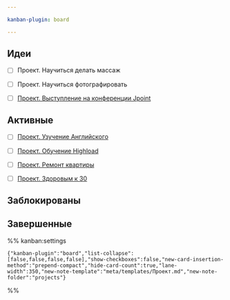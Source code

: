 ```yaml
---

kanban-plugin: board

---
```


## Идеи

- [ ] Проект. Научиться делать массаж
- [ ] Проект. Научиться фотографировать
- [ ] [Проект. Выступление на конференции Jpoint](Проект.%20Выступление%20на%20конференции%20Jpoint.md)


## Активные

- [ ] [Проект. Узучение Английского](Проект.%20Узучение%20Английского.md)
- [ ] [Проект. Обучение Highload](Проект.%20Обучение%20Highload.md)
- [ ] [Проект. Ремонт квартиры](Проект.%20Ремонт%20квартиры.md)
- [ ] [Проект. Здоровым к 30](Проект.%20Здоровым%20к%2030.md)


## Заблокированы



## Завершенные





%% kanban:settings
```
{"kanban-plugin":"board","list-collapse":[false,false,false,false],"show-checkboxes":false,"new-card-insertion-method":"prepend-compact","hide-card-count":true,"lane-width":350,"new-note-template":"meta/templates/Проект.md","new-note-folder":"projects"}
```
%%